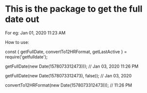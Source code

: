 # This is the package to get the full date out 
For eg: Jan 01, 2020 11:23 AM

How to use:

const { getFullDate, convertTo12HRFormat, getLastActive } = require('getfulldate');

getFullDate(new Date(1578073312473)));
// Jan 03, 2020 11:26 PM

getFullDate(new Date(1578073312473), false));
// Jan 03, 2020 

convertTo12HRFormat(new Date(1578073312473)));
// 11:26 PM
